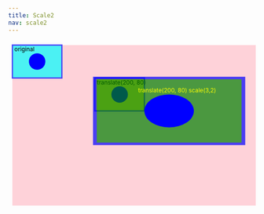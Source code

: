 ```yaml
---
title: Scale2
nav: scale2
---
```


<style>
rect {
    opacity: .7;
    stroke-width: 3;
}
text {
    -text-anchor: middle;
    dominant-baseline: hanging;
}
</style>

<svg width='600' height='400' viewbox='-10 -10 600 400'>
    <!-- svg body -->
        <rect x='0' y='0' width='600' height='400' fill='pink'/>
    <!-- svg body -->
        <defs>
            <g id='s'>
                <rect width='120' height='80' stroke='blue'/>
                <circle cx='60' cy='40' r='20' fill='blue'>
            </g>
        </defs>
    <!-- do translate -->
        <use xlink:href='#s' fill='aqua'/>
        <text class='note' x='5' y='5'>original</text>
        <use xlink:href='#s' fill='yellow'
            transform='translate(200,80)'/>
            <text x='205' y='85'>translate(200, 80)</text>
        <use xlink:href='#s' fill='green'
            transform='translate(200,80) scale(3,2)'/>
            <text x='305' y='105' fill='yellow'>translate(200, 80) scale(3,2)</text>
</svg>
